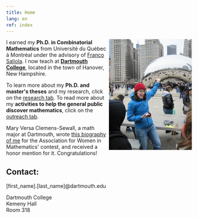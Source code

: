 ```yaml
---
title: Home
lang: en
ref: index
---
```


<img style="float: right;" src="photo_Nadia.jpg" title="While presenting the topology hidden in the Cloud Gate to middle school students, in Chicago.">

I earned my **Ph.D. in Combinatorial Mathematics** from Université du Québec à Montréal under the advisory of [Franco Saliola](http://lacim.uqam.ca/~saliola/). I now teach at [**Dartmouth College**](https://math.dartmouth.edu), located in the town of Hanover, New Hampshire.

To learn more about my  **Ph.D. and master's theses** and my research, click on the [research tab](research). To read more about my **activities to help the general public discover mathematics**, click on the [outreach tab](outreach).

Mary Versa Clemens-Sewall, a math major at Dartmouth, wrote [this biography of me](https://math.dartmouth.edu/~awmcontest/2020winners/Mary_Versa_Clemens-Sewall.pdf) for the Association for Women in Mathematics' contest, and received a honor mention for it. Congratulations!

## Contact:

[first_name].[last_name]@dartmouth.edu

Dartmouth College <br />
Kemeny Hall  <br />
Room 318

